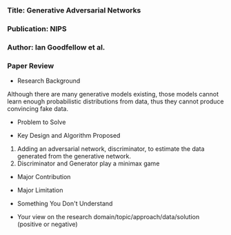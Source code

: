 ### Title: Generative Adversarial Networks

### Publication: NIPS

### Author: Ian Goodfellow et al.

### Paper Review
- Research Background

Although there are many generative models existing, those models cannot learn enough probabilistic distributions from data, thus they cannot produce convincing fake data. 

- Problem to Solve



- Key Design and Algorithm Proposed

1. Adding an adversarial network, discriminator, to estimate the data generated from the generative network. 
2. Discriminator and Generator play a minimax game 

- Major Contribution



- Major Limitation



- Something You Don't Understand



- Your view on the research domain/topic/approach/data/solution (positive or negative)


